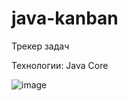 # java-kanban
Трекер задач

Технологии: Java Core

![image](https://github.com/user-attachments/assets/cd56762b-607a-4a85-9ba2-8c2257ea057d)

